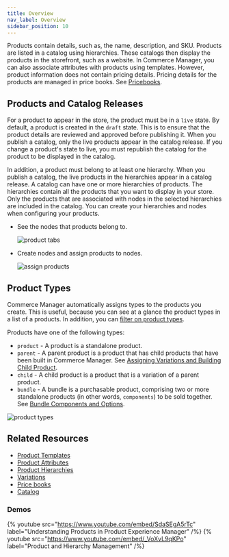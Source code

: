 ```yaml
---
title: Overview
nav_label: Overview
sidebar_position: 10
---
```


Products contain details, such as, the name, description, and SKU. Products are listed in a catalog using hierarchies. These catalogs then display the products in the storefront, such as a website. In Commerce Manager, you can also associate attributes with products using templates. However, product information does not contain pricing details. Pricing details for the products are managed in price books. See [Pricebooks](/docs/pxm/pricebooks/pxm-pricebooks).

## Products and Catalog Releases

For a product to appear in the store, the product must be in a `live` state. By default, a product is created in the `draft` state. This is to ensure that the product details are reviewed and approved before publishing it. When you publish a catalog, only the live products appear in the catalog release. If you change a product's state to live, you must republish the catalog for the product to be displayed in the catalog.  

In addition, a product must belong to at least one hierarchy. When you publish a catalog, the live products in the hierarchies appear in a catalog release. A catalog can have one or more hierarchies of products. The hierarchies contain all the products that you want to display in your store. Only the products that are associated with nodes in the selected hierarchies are included in the catalog. You can create your hierarchies and nodes when configuring your products. 

- See the nodes that products belong to.
    
    ![product tabs](/assets/product-tabs-gifs.gif)

- Create nodes and assign products to nodes.

    ![assign products](/assets/assign_node.gif)

## Product Types

Commerce Manager automatically assigns types to the products you create. This is useful, because you can see at a glance the product types in a list of a products. In addition, you can [filter on product types](/docs/pxm/products/pxm-products-commerce-manager/filter-products).

Products have one of the following types:

* `product` - A product is a standalone product.
* `parent` - A parent product is a product that has child products that have been built in Commerce Manager. See [Assigning Variations and Building Child Product](/docs/pxm/products/pxm-products-commerce-manager/assign-variations-build-child-products).
* `child` - A child product is a product that is a variation of a parent product.
* `bundle` - A bundle is a purchasable product, comprising two or more standalone products (in other words, `components`) to be sold together. See [Bundle Components and Options](/docs/pxm/products/pxm-bundles/pxm-bundles#bundle-components-and-options).

![product types](/assets/product_types.png)

## Related Resources

- [Product Templates](/docs/pxm/products/pxm-products#product-templates)
- [Product Attributes](/docs/pxm/products/pxm-products#product-attributes)
- [Product Hierarchies](/docs/pxm/hierarchies/hierarchies)
- [Variations](/docs/pxm/products/pxm-product-variations/pxm-variations)
- [Price books](/docs/pxm/pricebooks/price-books)
- [Catalog](/docs/pxm/catalogs/catalogs)

### Demos

{% youtube src="https://www.youtube.com/embed/SdaSEgA5rTc" label="Understanding Products in Product Experience Manager" /%}
{% youtube src="https://www.youtube.com/embed/_VoXvL9qKPo" label="Product and Hierarchy Management" /%}
